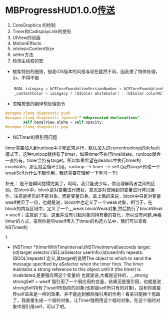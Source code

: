# MBProgressHUD1.0.0[传送](https://github.com/jdg/MBProgressHUD)

1. CoreGraphics 的绘制
2. Timer和CadisplayLink的使用
3. UIView的动画
4. MotionEffects
5. intrinsicContentSize
6. setter方法
7. 检测主线程的宏



- 框架特别的细致，很老iOS版本的风格与现在截然不同，因此做了特殊处理，👍，不得不服

``` Objective-C
    BOOL isLegacy = kCFCoreFoundationVersionNumber < kCFCoreFoundationVersionNumber_iOS_7_0;
    _contentColor = isLegacy ? [UIColor whiteColor] : [UIColor colorWithWhite:0.f alpha:0.7f];
```

- 忽略警告的编译预处理指令

``` Objective-C
#pragma clang diagnostic push
#pragma clang diagnostic ignored "-Wdeprecated-declarations"
        self.bezelView.alpha = self.opacity;
#pragma clang diagnostic pop
```

- NSTimer的强引用问题

timer需要加入到runloop中才能正常运行，默认加入的currentrunloop的default模式下，这种runloop就持有了timer，如果timer不执行invalidate，runloop就会一直持有。timer会持有target。所以如果希望在dealloc中执行timer的invalidate，那么就会循环引用。runloop --> timer --> self.(另外target传递一个weakSelf为什么不起作用，我还需要在理解一下学习一下)

补充：
是不是瞬间觉得完美了，呵呵，我只能说少年，你没理解两者之间的区别。在block中，block是对变量进行捕获，意思是对使用到的变量进行拷贝操作，注意是拷贝的不是对象，而是变量自身。拿上面的来说，block中只是对变量wself拷贝了一份，也就是说，block中也定义了一个weak对象，相当于，在block的内存区域中，定义了一个__weak blockWeak对象,然后执行了blockWeak = wself；注意到了没，这里并没有引起对象的持有量的变化，所以没有问题,再看timer的方式，虽然你是将wself传入了timer的构造方法中，我们可以查看NSTimer的

1
+ (NSTimer *)timerWithTimeInterval:(NSTimeInterval)seconds target:(id)target selector:(SEL)aSelector userInfo:(id)userInfo repeats:(BOOL)repeats1
定义,其target的说明The object to which to send the message specified by aSelector when the timer fires. The timer maintains a strong reference to this object until it (the timer) is invalidated,是要强应用这个变量的 也就是说,大概是这样的，__strong strongSelf = wself 强引用了一个弱应用的变量，结果还是强引用，也就是说strongSelf持有了wself所指向的对象(也即是self所只有的对象)，这和你直接传self进来是一样的效果，并不能达到解除强引用的作用！看来只能换个思路了，我直接生成一个临时对象，让Timer强用用这个临时对象，在这个临时对象中弱引用self，可以了吧。
